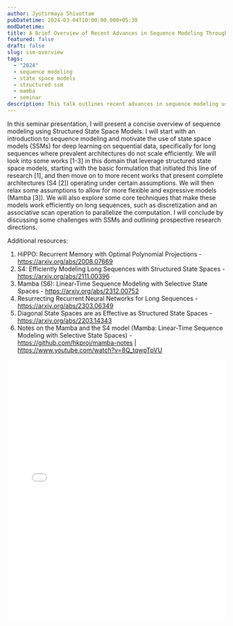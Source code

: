 ```yaml
---
author: Jyotirmaya Shivottam
pubDatetime: 2024-03-04T10:00:00.000+05:30
modDatetime:
title: A Brief Overview of Recent Advances in Sequence Modeling Through Structured State Space Models
featured: false
draft: false
slug: ssm-overview
tags:
  - "2024"
  - sequence modeling
  - state space models
  - structured ssm
  - mamba
  - seminar
description: This talk outlines recent advances in sequence modeling using structured state space models, starting with the basic formulation that initiated this line of research and moving on to more recent works (Mamba) that present complete architectures operating under certain assumptions. Core techniques that make these models work efficiently on long sequences, such as discretization and an associative scan operation to parallelize the computation, will also be discussed.
---
```


In this seminar presentation, I will present a concise overview of sequence modeling using Structured State Space Models. I will start with an introduction to sequence modeling and motivate the use of state space models (SSMs) for deep learning on sequential data, specifically for long sequences where prevalent architectures do not scale efficiently. We will look into some works [1-3] in this domain that leverage structured state space models, starting with the basic formulation that initiated this line of research [1], and then move on to more recent works that present complete architectures (S4 [2]) operating under certain assumptions. We will then relax some assumptions to allow for more flexible and expressive models (Mamba [3]). We will also explore some core techniques that make these models work efficiently on long sequences, such as discretization and an associative scan operation to parallelize the computation. I will conclude by discussing some challenges with SSMs and outlining prospective research directions.

Additional resources:
1. HiPPO: Recurrent Memory with Optimal Polynomial Projections - https://arxiv.org/abs/2008.07669
2. S4: Efficiently Modeling Long Sequences with Structured State Spaces - https://arxiv.org/abs/2111.00396
3. Mamba (S6): Linear-Time Sequence Modeling with Selective State Spaces - https://arxiv.org/abs/2312.00752
4. Resurrecting Recurrent Neural Networks for Long Sequences - https://arxiv.org/abs/2303.06349
5. Diagonal State Spaces are as Effective as Structured State Spaces - https://arxiv.org/abs/2203.14343
6. Notes on the Mamba and the S4 model (Mamba: Linear-Time Sequence Modeling with Selective State Spaces) - https://github.com/hkproj/mamba-notes | https://www.youtube.com/watch?v=8Q_tqwpTpVU

<embed src="/labtalks/assets/slides/2024-03-04--Jyotirmaya--ssm-overview.pdf" type="application/pdf" width="100%" height="600px">
